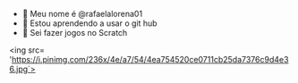 - 👋 Meu nome é @rafaelalorena01
- 🌱 Estou aprendendo a usar o git hub
- 💞️ Sei fazer jogos no Scratch

<ing src= 'https://i.pinimg.com/236x/4e/a7/54/4ea754520ce0711cb25da7376c9d4e36.jpg´>
